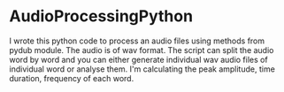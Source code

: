 # AudioProcessingPython
I wrote this python code to process an audio files using methods from pydub module. The audio is of wav format. The script can split the audio word by word and you can either generate individual wav audio files of individual word or analyse them. I'm calculating the peak amplitude, time duration, frequency of each word.
